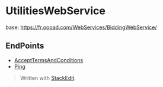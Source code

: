
UtilitiesWebService
================
base: https://fr.oopad.com/WebServices/BiddingWebService/

EndPoints
---------

- [AcceptTermsAndConditions](AcceptTermsAndConditions.md) 
- [Ping](Ping.md)




> Written with [StackEdit](https://stackedit.io/).